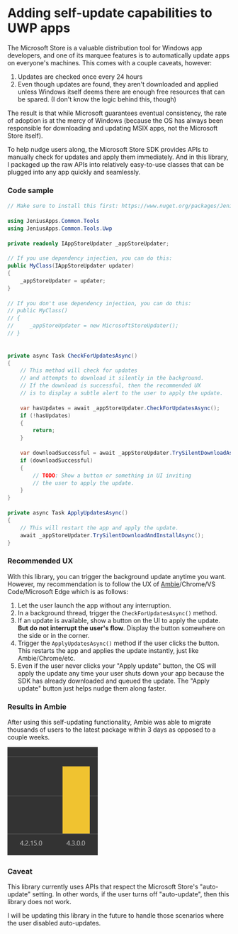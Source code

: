 # Adding self-update capabilities to UWP apps

The Microsoft Store is a valuable distribution tool for Windows app developers, and one of its marquee features is to automatically update apps on everyone's machines. This comes with a couple caveats, however:

1. Updates are checked once every 24 hours
1. Even though updates are found, they aren't downloaded and applied unless Windows itself deems there are enough free resources that can be spared. (I don't know the logic behind this, though)

The result is that while Microsoft guarantees eventual consistency, the rate of adoption is at the mercy of Windows (because the OS has always been responsible for downloading and updating MSIX apps, not the Microsoft Store itself).

To help nudge users along, the Microsoft Store SDK provides APIs to manually check for updates and apply them immediately. And in this library, I packaged up the raw APIs into relatively easy-to-use classes that can be plugged into any app quickly and seamlessly. 

### Code sample

```csharp
// Make sure to install this first: https://www.nuget.org/packages/JeniusApps.Common.Uwp

using JeniusApps.Common.Tools
using JeniusApps.Common.Tools.Uwp

private readonly IAppStoreUpdater _appStoreUpdater;

// If you use dependency injection, you can do this:
public MyClass(IAppStoreUpdater updater)
{
    _appStoreUpdater = updater;
}

// If you don't use dependency injection, you can do this:
// public MyClass()
// {
//     _appStoreUpdater = new MicrosoftStoreUpdater();
// }


private async Task CheckForUpdatesAsync()
{
    // This method will check for updates
    // and attempts to download it silently in the background.
    // If the download is successful, then the recommended UX
    // is to display a subtle alert to the user to apply the update.

    var hasUpdates = await _appStoreUpdater.CheckForUpdatesAsync();
    if (!hasUpdates)
    {
        return;
    }

    var downloadSuccessful = await _appStoreUpdater.TrySilentDownloadAsync();
    if (downloadSuccessful)
    {
        // TODO: Show a button or something in UI inviting
        // the user to apply the update.
    }
}

private async Task ApplyUpdatesAsync()
{
    // This will restart the app and apply the update.
    await _appStoreUpdater.TrySilentDownloadAndInstallAsync();
}
```

### Recommended UX

With this library, you can trigger the background update anytime you want. However, my recommendation is to follow the UX of [Ambie](https://github.com/jenius-apps/ambie)/Chrome/VS Code/Microsoft Edge which is as follows:

1. Let the user launch the app without any interruption.
1. In a background thread, trigger the `CheckForUpdatesAsync()` method.
1. If an update is available, show a button on the UI to apply the update. **But do not interrupt the user's flow**. Display the button somewhere on the side or in the corner.
1. Trigger the `ApplyUpdatesAsync()` method if the user clicks the button. This restarts the app and applies the update instantly, just like Ambie/Chrome/etc.
1. Even if the user never clicks your "Apply update" button, the OS will apply the update any time your user shuts down your app because the SDK has already downloaded and queued the update. The "Apply update" button just helps nudge them along faster.

### Results in Ambie

After using this self-updating functionality, Ambie was able to migrate thousands of users to the latest package within 3 days as opposed to a couple weeks.

![](image.png)

### Caveat

This library currently uses APIs that respect the Microsoft Store's "auto-update" setting. In other words, if the user turns off "auto-update", then this library does not work.

I will be updating this library in the future to handle those scenarios where the user disabled auto-updates.
